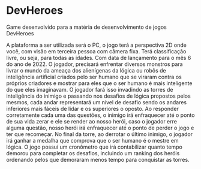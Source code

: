 # DevHeroes
Game desenvolvido para a matéria de desenvolvimento de jogos
                DevHeroes

A plataforma a ser utilizada será o PC, o jogo terá a perspectiva 2D onde você, com visão em terceira pessoa com câmera fixa. Terá classificação livre, ou seja, para todas as idades. Com data de lançamento para o mês 6 do ano de 2022.
O jogador, precisará enfrentar diversos monstros para livrar o mundo da ameaça dos alienígenas da lógica ou robôs de inteligência artificial criados pelo ser humano que se viraram contra os próprios criadores e mostrar para eles que o ser humano é mais inteligente do que eles imaginavam. O jogador fará isso invadindo as torres de inteligência do inimigo e passando nos desafios de lógica propostos pelos mesmos, cada andar representará um nível de desafio sendo os andares inferiores mais fáceis de lidar e os superiores o oposto.
Ao responder corretamente cada uma das questões, o inimigo irá enfraquecer até o ponto de sua vida zerar e ele se render ao nosso herói, caso o jogador erre alguma questão, nosso herói irá enfraquecer até o ponto de perder o jogo e ter que recomeçar. No final da torre, ao derrotar o último inimigo, o jogador irá ganhar a medalha que comprova que o ser humano é o mestre em lógica.
O jogo possuí um cronômetro que irá contabilizar quanto tempo demorou para completar os desafios, incluindo um ranking dos heróis ordenando pelos que demoraram menos tempo para conquistar as torres.
